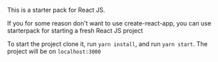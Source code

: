 This is a starter pack for React JS.

If you for some reason don't want to use create-react-app, you can use starterpack for starting a fresh React JS project

To start the project clone it, run `yarn install`, and run `yarn start`. The project will be on `localhost:3000`
